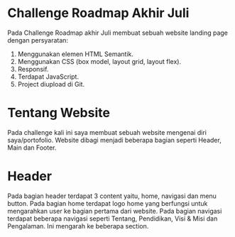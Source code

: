 # Challenge Roadmap Akhir Juli
Pada Challenge Roadmap akhir Juli membuat sebuah website landing page dengan persyaratan:
  1. Menggunakan elemen HTML Semantik.
  2. Menggunakan CSS (box model, layout grid, layout flex).
  3. Responsif.
  4. Terdapat JavaScript.
  5. Project diupload di Git.

# Tentang Website
Pada challenge kali ini saya membuat sebuah website mengenai diri saya/portofolio. Website dibagi menjadi beberapa bagian seperti Header, Main dan Footer.
# Header
Pada bagian header terdapat 3 content yaitu, home, navigasi dan menu button.
Pada bagian home terdapat logo home yang berfungsi untuk mengarahkan user ke bagian pertama dari website.
Pada bagian navigasi terdapat beberapa navigasi seperti Tentang, Pendidikan, Visi & Misi dan Pengalaman. Ini mengarah ke beberapa section.
